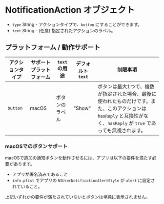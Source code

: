 # NotificationAction オブジェクト

* `type` String - アクションタイプで、`button` にすることができます。
* `text` String - (任意) 指定されたアクションのラベル。

## プラットフォーム / 動作サポート

| アクションタイプ | サポートプラットフォーム | `text` の用途 | デフォルト `text` | 制限事項                                                                                               |
| -------- | ------------ | ---------- | ------------ | -------------------------------------------------------------------------------------------------- |
| `button` | macOS        | ボタンのラベル    | "Show"       | ボタンは最大1つで、複数が指定された場合、最後に使われたものだけです。また、このアクションは `hasReply` と互換性がなく、`hasReply` が `true` であっても無視されます。 |

### macOSでのボタンサポート

macOSで追加の通知ボタンを動作させるには、アプリは以下の要件を満たす必要があります。

* アプリが署名済みであること
* `info.plist` でアプリの `NSUserNotificationAlertStyle` が `alert` に設定されていること。

上記いずれかの要件が満たされていないとボタンは単純に表示されません。